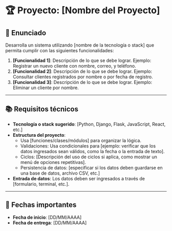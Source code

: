 # 🏆 Proyecto: [Nombre del Proyecto]

## 🎯 Enunciado

Desarrolla un sistema utilizando [nombre de la tecnología o stack] que permita cumplir con las siguientes funcionalidades:

1. **[Funcionalidad 1]**: Descripción de lo que se debe lograr. Ejemplo: Registrar un nuevo cliente con nombre, correo, y teléfono.
2. **[Funcionalidad 2]**: Descripción de lo que se debe lograr. Ejemplo: Consultar clientes registrados por nombre o por fecha de registro.
3. **[Funcionalidad 3]**: Descripción de lo que se debe lograr. Ejemplo: Eliminar un cliente por nombre.

---

## 📚 Requisitos técnicos

- **Tecnología o stack sugerido**: [Python, Django, Flask, JavaScript, React, etc.]
- **Estructura del proyecto**:
  - Usa [funciones/clases/módulos] para organizar la lógica.
  - Validaciones: Usa condicionales para [ejemplo: verificar que los datos ingresados sean válidos, como la fecha o la entrada de texto].
  - Ciclos: [Descripción del uso de ciclos si aplica, como mostrar un menú de opciones repetitivas].
  - Persistencia de datos: [especificar si los datos deben guardarse en una base de datos, archivo CSV, etc.]
- **Entrada de datos**: Los datos deben ser ingresados a través de [formulario, terminal, etc.].

---

## 📅 Fechas importantes

- **Fecha de inicio**: [DD/MM/AAAA]
- **Fecha de entrega**: [DD/MM/AAAA]
